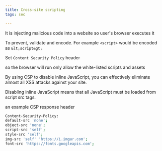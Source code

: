 ```yaml
---
title: Cross-site scripting  
tags: sec

---
```


It is injecting malicious code into a website so user's browser executes it 

To prevent, validate and encode. For example `<script>` would be encoded as `&lt;script&gt;`

Set `Content Security Policy` header 

so the browser will run only allow the white-listed scripts and assets 

By using CSP to disable inline JavaScript, you can effectively eliminate almost all XSS attacks against your site.

Disabling inline JavaScript means that all JavaScript must be loaded from script src tags.

an example CSP response header 

```bash
Content-Security-Policy: 
default-src 'none'; 
object-src 'none'; 
script-src 'self'; 
style-src 'self';
img-src 'self' 'https://i.imgur.com';
font-src 'https://fonts.googleapis.com';
```